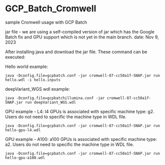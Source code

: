 # GCP_Batch_Cromwell
sample Cromwell usage with GCP Batch

jar file - we are using a self-compiled version of jar which has the Google Batch fix and GPU support which is not yet in the main branch. 
date: Nov 9, 2023

After installing java and download the jar file. These command can be executed: 

Hello world example:
```
java -Dconfig.file=gcpbatch.conf -jar cromwell-87-cc50a1f-SNAP.jar run hello.wdl -i hello.inputs
```
deepVariant_WGS wdl example:
```
java -Dconfig.file=gcpbatchillumina.conf -jar cromwell-87-cc50a1f-SNAP.jar run deepVariant_WGS.wdl
```

GPU example - L4:
l4 GPUs is associated with specific machine type: g2. Users do not need to specific the machine type in WDL file. 
```
java -Dconfig.file=gcpbatch.conf -jar cromwell-87-cc50a1f-SNAP.jar run hello-gpu-l4.wdl
```

GPU example - A100:
a100 GPUs is associated with specific machine type: a2. Users do not need to specific the machine type in WDL file. 
```
java -Dconfig.file=gcpbatch.conf -jar cromwell-87-cc50a1f-SNAP.jar run hello-gpu-a100.wdl
```
